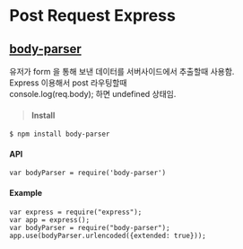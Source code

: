 # Post Request Express

## [body-parser](https://www.npmjs.com/package/body-parser)
유저가 form 을 통해 보낸 데이터를 서버사이드에서 추출할때 사용함.<br>
Express 이용해서 post 라우팅할때<br>
console.log(req.body); 하면 undefined 상태임.
> #### Install
```
$ npm install body-parser
```
#### API
```
var bodyParser = require('body-parser')
```
#### Example
```
var express = require("express");
var app = express();
var bodyParser = require("body-parser");
app.use(bodyParser.urlencoded({extended: true}));
```
>
